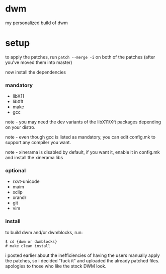 # dwm
my personalized build of dwm

# setup
to apply the patches, run `patch --merge -i` on both of the patches (after you've moved them into master)

now install the dependencies

### mandatory
* libX11
* libXft
* make
* gcc

note - you may need the dev variants of the libX11/Xft packages depending on your distro.

note - even though gcc is listed as mandatory, you can edit config.mk to support any compiler you want.

note - xinerama is disabled by default, if you want it, enable it in config.mk and install the xinerama libs
### optional
* rxvt-unicode
* maim
* xclip
* xrandr
* git
* vim

### install
to build dwm and/or dwmblocks, run:

```
$ cd {dwm or dwmblocks}
# make clean install
```

i posted earlier about the inefficiencies of having the users manually apply the patches, so i decided "fuck it" and uploaded the already patched files. apologies to those who like the stock DWM look.
